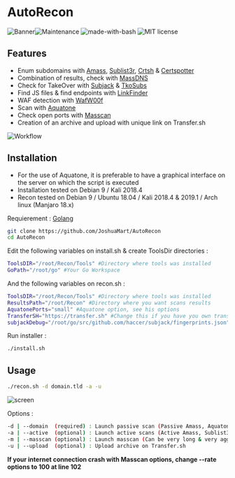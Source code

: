 # AutoRecon
![Banner](https://image.noelshack.com/fichiers/2019/03/5/1547806549-ti-banner.png)![Maintenance](https://img.shields.io/badge/Maintained%3F-yes-green.svg) ![made-with-bash](https://img.shields.io/badge/Made%20with-Bash-1f425f.svg)  ![MIT license](https://img.shields.io/badge/License-MIT-blue.svg)

## Features
- Enum subdomains with [Amass](https://github.com/OWASP/Amass/), [Sublist3r](https://github.com/aboul3la/Sublist3r), [Crtsh](http://crt.sh/) & [Certspotter](https://certspotter.com/)
- Combination of results, check with [MassDNS](https://github.com/blechschmidt/massdns)
- Check for TakeOver with [Subjack](https://github.com/haccer/subjack) & [TkoSubs](https://github.com/anshumanbh/tko-subs)
- Find JS files & find endpoints with [LinkFinder](https://github.com/GerbenJavado/LinkFinder)
- WAF detection with [WafW00f](https://github.com/EnableSecurity/wafw00f)
- Scan with [Aquatone](https://github.com/michenriksen/aquatone) 
- Check open ports with [Masscan](https://github.com/robertdavidgraham/masscan) 
- Creation of an archive and upload with unique link on Transfer.sh

![Workflow](https://image.noelshack.com/fichiers/2019/08/5/1550830954-autorecon.png)

## Installation
- For the use of Aquatone, it is preferable to have a graphical interface on the server on which the script is executed
- Installation tested on Debian 9 / Kali 2018.4
- Recon tested on Debian 9 / Ubuntu 18.04 / Kali 2018.4 & 2019.1 / Arch linux (Manjaro 18.x)

Requierement : [Golang](https://golang.org/doc/install)
```bash
git clone https://github.com/JoshuaMart/AutoRecon
cd AutoRecon
```
Edit the following variables on install.sh & create ToolsDir directories :
```bash
ToolsDIR="/root/Recon/Tools" #Directory where tools was installed
GoPath="/root/go" #Your Go Workspace
```
And the following variables on recon.sh :
```bash
ToolsDIR="/root/Recon/Tools" #Directory where tools was installed
ResultsPath="/root/Recon" #Directory where you want scans results
AquatonePorts="small" #Aquatone option, see his options
TransferSH="https://transfer.sh" #Change this if you have you own transfer.sh
subjackDebug="/root/go/src/github.com/haccer/subjack/fingerprints.json" #Subjack bug without this ...
```
Run installer :
```bash
./install.sh
```
## Usage

```bash
./recon.sh -d domain.tld -a -u
```
![screen](https://image.noelshack.com/fichiers/2019/13/3/1553688690-screen.png)

Options :
```bash
-d | --domain  (required) : Launch passive scan (Passive Amass, Aquatone, Subjack, TkoSubs)
-a | --active  (optional) : Launch active scans (Active Amass, Sublist3r LinkFinder, Aquatone)
-m | --masscan (optional) : Launch masscan (Can be very long & very aggressive ...)
-u | --upload  (optional) : Upload archive on Transfer.sh
```

**If your internet connection crash with Masscan options, change --rate options to 100 at line 102**
